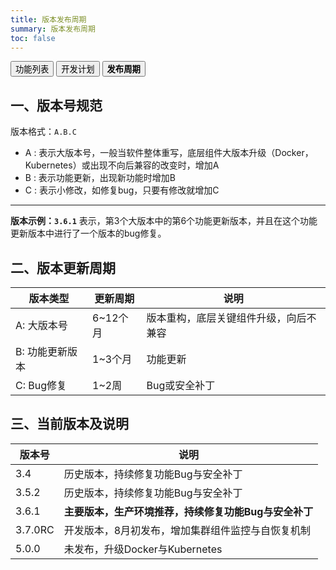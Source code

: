 ```yaml
---
title: 版本发布周期
summary: 版本发布周期
toc: false
---
```

<div class="filters filters-big clearfix">
    <a href="edition.html"><button class="filter-button">功能列表</button></a>
    <a href="roadmap.html"><button class="filter-button ">开发计划</button></a>
    <a href="release-cycle.html"><button class="filter-button current"><strong>发布周期</strong></button></a>
</div>

## 一、版本号规范

版本格式：`A.B.C`


- A : 表示大版本号，一般当软件整体重写，底层组件大版本升级（Docker，Kubernetes）或出现不向后兼容的改变时，增加A
- B : 表示功能更新，出现新功能时增加B
- C : 表示小修改，如修复bug，只要有修改就增加C

----------

<b>版本示例：`3.6.1`</b>
表示，第3个大版本中的第6个功能更新版本，并且在这个功能更新版本中进行了一个版本的bug修复。

## 二、版本更新周期

| 版本类型| 更新周期| 说明|
|-------------|-------------|------------|
| A: 大版本号 | 6~12个月| 版本重构，底层关键组件升级，向后不兼容|
| B: 功能更新版本| 1~3个月| 功能更新|
| C: Bug修复| 1~2周 | Bug或安全补丁|


## 三、当前版本及说明

| 版本号 | 说明 | 
|----------|---------|
| 3.4 | 历史版本，持续修复功能Bug与安全补丁|
| 3.5.2 | 历史版本，持续修复功能Bug与安全补丁|
| 3.6.1 | <b>主要版本，生产环境推荐，持续修复功能Bug与安全补丁</b>|
| 3.7.0RC | 开发版本，8月初发布，增加集群组件监控与自恢复机制|
| 5.0.0 | 未发布，升级Docker与Kubernetes|